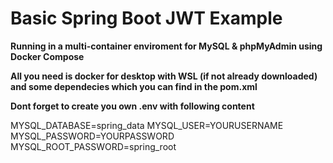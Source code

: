 # Basic Spring Boot JWT Example

**Running in a multi-container enviroment for MySQL & phpMyAdmin using Docker Compose**

**All you need is docker for desktop with WSL (if not already downloaded) and some dependecies which you can find in the pom.xml**

**Dont forget to create you own .env with following content**

MYSQL_DATABASE=spring_data
MYSQL_USER=YOURUSERNAME
MYSQL_PASSWORD=YOURPASSWORD
MYSQL_ROOT_PASSWORD=spring_root


